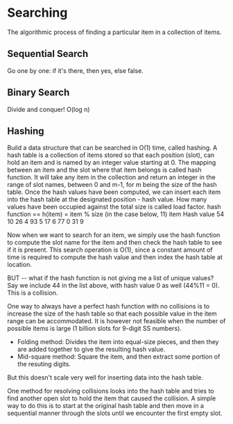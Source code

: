 # Searching
The algorithmic process of finding a particular item in a collection of items.
## Sequential Search
Go one by one: if it's there, then yes, else false.
## Binary Search
Divide and conquer! O(log n)
## Hashing
Build a data structure that can be searched in O(1) time, called hashing.
A hash table is a collection of items stored so that each position (slot), can hold an item and is named by an integer value starting at 0.
The mapping between an item and the slot where that item belongs is called hash function. It will take any item in the collection and return an integer in the range of slot names, between 0 and m-1, for m being the size of the hash table.
Once the hash values have been computed, we can insert each item into the hash table at the designated position - hash value.
How many values have been occupied against the total size is called load factor.
hash function == h(item) = item % size (in the case below, 11)
item      Hash value
54          10
26          4
93          5
17          6
77          0
31          9

Now when we want to search for an item, we simply use the hash function to compute the slot name for the item and then check the hash table to see if it is present.
This search operation is O(1), since a constant amount of time is required to compute the hash value and then index the hash table at location.

BUT -- what if the hash function is not giving me a list of unique values?
Say we include 44 in the list above, with hash value 0 as well (44%11 = 0). This is a collision.

One way to always have a perfect hash function with no collisions is to increase the size of the hash table so that each possible value in the item range can be accommodated. It is however not feasible when the number of possible items is large (1 billion slots for 9-digit SS numbers).

- Folding method:
Divides the item into equal-size pieces, and then they are added together to give the resulting hash value.
- Mid-square method:
Square the item, and then extract some portion of the resuting digits.

But this doesn't scale very well for inserting data into the hash table.

One method for resolving collisions looks into the hash table and tries to find another open slot to hold the item that caused the collision. A simple way to do this is to start at the original hash table and then move in a sequential manner through the slots until we encounter the first empty slot.
